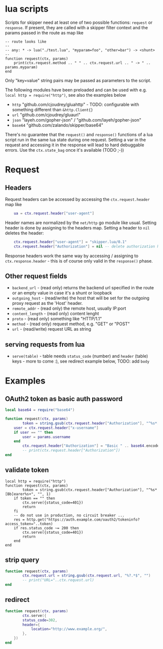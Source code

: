 # lua scripts

Scripts for skipper need at least one of two possible functions: `request` or `response`. If
present, they are called with a skipper filter context and the params passed in the route as map like
```
-- route looks like
--
-- any: * -> lua("./test.lua", "myparam=foo", "other=bar") -> <shunt>
--
function request(ctx, params)
	print(ctx.request.method .. " " .. ctx.request.url .. " -> " .. params.myparam)
end
```

Only "key=value" string pairs may be passed as parameters to the script.

The following modules have been preloaded and can be used with e.g.
`local http = require("http")`, see also the examples below

* `http`        "github.com/cjoudrey/gluahttp" - TODO: configurable with something different than `&http.Client{}`
* `url`        "github.com/cjoudrey/gluaurl"
* `json`       "layeh.com/gopher-json" / "github.com/layeh/gopher-json"
* `base64`     "github.com/zalando/skipper/base64"

There's no guarantee that the `request()` and `response()` functions of a lua script run in the
same lua state during one request. Setting a var in the request and accessing it in the response
will lead to hard debuggable errors. Use the `ctx.state_bag` once it's available (TODO ;-))

# Request

## Headers

Request headers can be accessed by accessing the `ctx.request.header` map like
```lua
	ua = ctx.request.header["user-agent"]
```

Header names are normalized by the `net/http` go module like usual. Setting header is done
by assigning to the headers map. Setting a header to `nil` deletes the header:
```lua
	ctx.request.header["user-agent"] = "skipper.lua/0.1"
	ctx.request.header["Authorization"] = nil -- delete authorization header
```

Response headers work the same way by accessing / assigning to `ctx.response.header` - this is of
course only valid in the `response()` phase.

## Other request fields

* `backend_url` - (read only) returns the backend url specified in the route or an empty value in case it's a shunt or loopback
* `outgoing_host` - (read/write) the host that will be set for the outgoing proxy request as the 'Host' header. 
* `remote_addr` - (read only) the remote host, usually IP:port
* `content_length` - (read only) content lenght
* `proto` - (read only) something like "HTTP/1.1"
* `method` - (read only) request method, e.g. "GET" or "POST"
* `url` - (read/write) request URL as string

## serving requests from lua
* `serve(table)` - table needs `status_code` (number) and `header` (table) keys - more to come :), see redirect example below, TODO: add `body`


# Examples

## OAuth2 token as basic auth password

```lua
local base64 = require("base64")

function request(ctx, params)
        token = string.gsub(ctx.request.header["Authorization"], "^%s*[Bb]earer%s+", "", 1)
	user = ctx.request.header["x-username"]
	if user == "" then
		user = params.username
	end
        ctx.request.header["Authorization"] = "Basic " .. base64.encode(user .. ":"  .. token)
        -- print(ctx.request.header["Authorization"])
end
```

## validate token
```
local http = require("http")
function request(ctx, params)
        token = string.gsub(ctx.request.header["Authorization"], "^%s*[Bb]earer%s+", "", 1)
	if token == "" then
		ctx.serve({status_code=401})
		return
	fi
	-- do not use in production, no circuit breaker ...
	res = http.get("https://auth.example.com/oauth2/tokeninfo?access_token="..token)
	if res.status_code ~= 200 then
		ctx.serve({status_code=401})
		return
	end
end
```

## strip query
```lua
function request(ctx, params)
        ctx.request.url = string.gsub(ctx.request.url, "%?.*$", "")
        -- print("URL="..ctx.request.url)
end
```

## redirect
```lua
function request(ctx, params)
        ctx.serve({
		status_code=302,
		header={
			location="http://www.example.org/",
		},
	})
end
```

